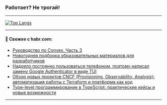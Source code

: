### Работает? Не трогай!

---
<!--
#### 🛠️ Technical stack:

![Java](https://img.shields.io/badge/Java-informational?logo=Oracle&style=flat&logoColor=white&color=FF4500)
![Kotlin](https://img.shields.io/badge/Kotlin-informational?logo=Kotlin&style=flat&logoColor=white&color=774D97)
![TS](https://img.shields.io/badge/TypeScript-informational?logo=typeScript&style=flat&logoColor=black&color=017acc)
![Python](https://img.shields.io/badge/Python-informational?logo=Python&style=flat&logoColor=black&color=ffdd54) <br>
![Spring](https://img.shields.io/badge/Spring-informational?logo=Spring&style=flat&logoColor=white&color=6DB33F) 
![SpringBoot](https://img.shields.io/badge/SpringBoot-informational?logo=SpringBoot&style=flat&logoColor=white&color=6DB33F)
![Nest](https://img.shields.io/badge/NestJS-informational?logo=NestJS&style=flat&logoColor=white&color=E0234E) 
![NodeJS](https://img.shields.io/badge/NodeJS-informational?logo=node.js&style=flat&logoColor=white&color=70A760)<br>
![PostgreSQL](https://img.shields.io/badge/PostgreSQL-informational?logo=PostgreSQL&style=flat&logoColor=white&color=DAA520)
![MongoDB](https://img.shields.io/badge/MongoDB-informational?logo=MongoDB&style=flat&logoColor=white&color=870000)
![Apache](https://img.shields.io/badge/Apache-informational?logo=apache&style=flat&logoColor=white&color=f74e28)

___ 
-->

<!--- #### 🛠️ : --->

[![Top Langs](https://github-readme-stats-82jvfl3w3-advtsettinggmailcoms-projects.vercel.app/api/top-langs/?username=zloylis&langs_count=10&hide_title=true&title_color=e6edf3&size_weight=0.5&count_weight=0.5&layout=compact&hide_progress=true&hide_border=true&theme=dracula)](https://github.com/zloylis)

<!---


####  :octocat:&nbsp;&nbsp; Статистика:

![GitHub stats](https://github-readme-stats-u2qms2cxw-advtsettinggmailcoms-projects.vercel.app/api?username=zloylis&show_icons=true&hide_border=true&theme=dracula&title_color=e6edf3&include_all_commits=true&count_private=true&hide_rank=false&hide_title=true&rank_icon=github)
-->
---

#### 💬 Свежее с habr.com:

<!-- BLOG-POST-LIST:START -->
- [Руководство по Convex. Часть 3](https://habr.com/ru/companies/timeweb/articles/867458/?utm_source=habrahabr&utm_medium=rss&utm_campaign=867458)
- [Новогодняя подборка образовательных материалов для разработчиков](https://habr.com/ru/companies/selectel/articles/870350/?utm_source=habrahabr&utm_medium=rss&utm_campaign=870350)
- [Надоело постоянно пользоваться телефоном, поэтому написал замену Google Authenticator в виде TUI](https://habr.com/ru/articles/871520/?utm_source=habrahabr&utm_medium=rss&utm_campaign=871520)
- [Обзор новых проектов CNCF &lpar;Provisioning, Observability, Analysis&rpar;: автоматизация работы с Terraform и платформа как код](https://habr.com/ru/companies/flant/articles/869308/?utm_source=habrahabr&utm_medium=rss&utm_campaign=869308)
- [Type-level программирование в TypeScript: практические кейсы и новые возможности](https://habr.com/ru/articles/871336/?utm_source=habrahabr&utm_medium=rss&utm_campaign=871336)
<!-- BLOG-POST-LIST:END -->

---
